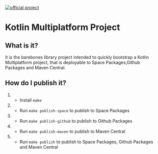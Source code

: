 [![official project](http://jb.gg/badges/official.svg)](https://confluence.jetbrains.com/display/ALL/JetBrains+on+GitHub)

# Kotlin Multiplatform Project

## What is it?

It is the barebones library project intended to quickly bootstrap a Kotlin Multiplatform project, that is deployable to Space Packages,Github Packages and Maven Central.

## How do I publish it?
1. - Install ```make```
2. - Run ```make publish-space``` to publish to Space Packages
3. - Run ```make publish-github``` to publish to Github Packages
4. - Run ```make publish-maven``` to publish to Maven Central
5. - Run ```make publish``` to publish to Space Packages, Github Packages and Maven Central
